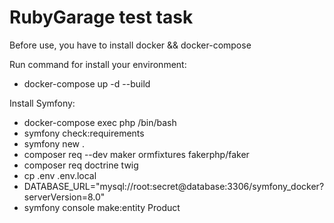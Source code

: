 # RubyGarage test task
Before use, you have to install docker && docker-compose

Run command for install your environment:
- docker-compose up -d --build

Install Symfony:  
- docker-compose exec php /bin/bash
- symfony check:requirements
- symfony new .
- composer req --dev maker ormfixtures fakerphp/faker
- composer req doctrine twig
- cp .env .env.local
- DATABASE_URL="mysql://root:secret@database:3306/symfony_docker?serverVersion=8.0"
- symfony console make:entity Product